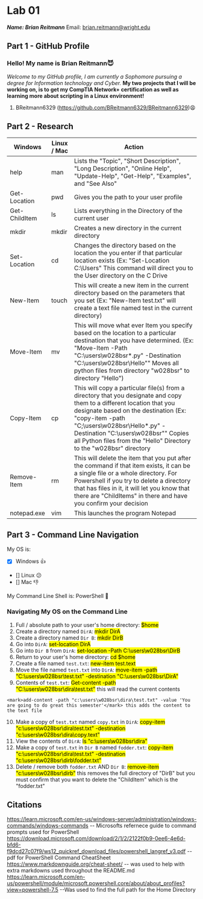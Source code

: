 # Lab 01

***Name: Brian Reitmann***
Email: brian.reitmann@wright.edu

## Part 1 - GitHub Profile

### Hello! My name is Brian Reitmann😈
*Welcome to my GitHub profile, I am currently a Sophomore pursuing a degree for Information technology and Cyber.*
**My two projects that I will be working on, is to get my CompTIA Network+ certification as well as learning more about scripting in a Linux environment!**


1. BReitmann6329 (https://github.com/BReitmann6329/BReitmann6329)😩

## Part 2 - Research

| Windows | Linux / Mac | Action |
| ---     | ---         | ---    |
| help    | man         |  Lists the "Topic", "Short Description", "Long Description", "Online Help", "Update-Help", "Get-Help", "Examples", and "See Also"  |
| Get-Location | pwd    |  Gives you the path to your user profile  |
| Get-ChildItem | ls    |  Lists everything in the Directory of the current user  |
| mkdir   | mkdir       |  Creates a new directory in the current directory  |
| Set-Location | cd     |  Changes the directory based on the location the you enter if that particular location exists  (Ex: "Set-Location C:\Users" This command will direct you to the User directory on the C Drive  |
| New-Item | touch      |  This will create a new item in the current directory based on the parameters that you set (Ex: "New-Item test.txt" will create a text file named test in the current directory)  |
| Move-Item | mv        |  This will move what ever Item you specify based on the location to a particular destination that you have determined. (Ex: "Move-Item -Path "C:\users\w028bsr\*.py" -Destination "C:\users\w028bsr\Hello"" Moves all python files from directory "w028bsr" to directory "Hello")
| Copy-Item | cp        |  This will copy a particular file(s) from a directory that you designate and copy them to a different location that you designate based on the destination (Ex: "copy-item -path "C;\users\w028bsr\Hello\*.py" -Destination "C:\users\w028bsr"" Copies all Python files from the "Hello" Directory to the "w028bsr" directory  |
| Remove-Item | rm      |  This will delete the item that you put after the command if that item exists, it can be a single file or a whole directory. For Powershell if you try to delete a directory that has files in it, it will let you know that there are "ChildItems" in there and have you confirm your decision  |
| notepad.exe | vim     |  This launches the program Notepad  |

## Part 3 - Command Line Navigation

My OS is:
- [x] Windows 👍
- [] Linux 😕
- [] Mac 👎

My Command Line Shell is: PowerShell 🐲

### Navigating My OS on the Command Line

1. Full / absolute path to your user's home directory:  <mark>$home</mark>
2. Create a directory named `DirA`: <mark>mkdir DirA</mark>
3. Create a directory named `Dir B`: <mark>mkdir DirB</mark>
4. Go into `DirA`: <mark>set-location DirA</mark>
5. Go into `Dir B` from `DirA`: <mark>set-location -Path C:\users\w028bsr\DirB</mark>
6. Return to your user's home directory: <mark>cd $home</mark>
7. Create a file named `test.txt`: <mark>new-item test.text</mark>
8. Move the file named `test.txt` into `DirA`: <mark>move-item -path "C:\users\w028bsr\test.txt" -destination "C:\users\w028bsr\DirA"</mark>
9. Contents of `test.txt`: <mark>Get-content -path "C:\users\w028bsr\dira\test.txt"</mark> this will read the current contents
```
<mark>add-content -path "c:\users\w028bsr\dira\test.txt" -value 'You are going to do great this semester'</mark> this adds the content to the text file
```
10. Make a copy of `test.txt` named `copy.txt` in `DirA`: <mark>copy-item "c:\users\w028bsr\dira\test.txt" -destination "c:\users\w028bsr\dira\copy.text"</mark>
11. View the contents of `DirA`: <mark>ls "c:\users\w028bsr\dira"</mark>
12. Make a copy of `test.txt` in `Dir B` named `fodder.txt`: <mark>copy-item "c:\users\w028bsr\dira\test.txt" -destination "c:\users\w028bsr\dirb\fodder.txt"</mark>
13. Delete / remove both `fodder.txt` AND `Dir B`: <mark>remove-item "c:\users\w028bsr\dirb"</mark> this removes the full directory of "DirB" but you must confirm that you want to delete the "ChildItem" which is the "fodder.txt"

## Citations

https://learn.microsoft.com/en-us/windows-server/administration/windows-commands/windows-commands -- Microsofts refernece guide to command prompts used for PowerShell
https://download.microsoft.com/download/2/1/2/2122f0b9-0ee6-4e6d-bfd6-f9dcd27c07f9/ws12_quickref_download_files/powershell_langref_v3.pdf  --pdf for PowerShell Command CheatSheet
https://www.markdownguide.org/cheat-sheet/ -- was used to help with extra markdowns used throughout the README.md
https://learn.microsoft.com/en-us/powershell/module/microsoft.powershell.core/about/about_profiles?view=powershell-7.5 --Was used to find the full path for the Home Directory
